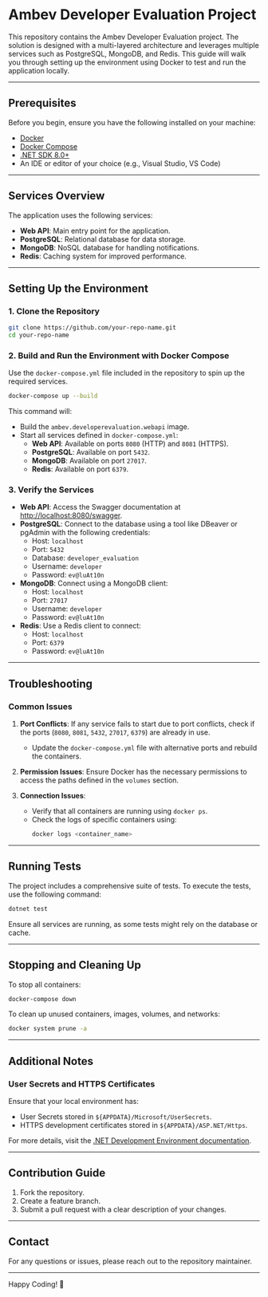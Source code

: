
# Ambev Developer Evaluation Project

This repository contains the Ambev Developer Evaluation project. The solution is designed with a multi-layered architecture and leverages multiple services such as PostgreSQL, MongoDB, and Redis. This guide will walk you through setting up the environment using Docker to test and run the application locally.

---

## Prerequisites

Before you begin, ensure you have the following installed on your machine:

- [Docker](https://www.docker.com/)
- [Docker Compose](https://docs.docker.com/compose/)
- [.NET SDK 8.0+](https://dotnet.microsoft.com/download)
- An IDE or editor of your choice (e.g., Visual Studio, VS Code)

---

## Services Overview

The application uses the following services:

- **Web API**: Main entry point for the application.
- **PostgreSQL**: Relational database for data storage.
- **MongoDB**: NoSQL database for handling notifications.
- **Redis**: Caching system for improved performance.

---

## Setting Up the Environment

### 1. Clone the Repository
```bash
git clone https://github.com/your-repo-name.git
cd your-repo-name
```

### 2. Build and Run the Environment with Docker Compose

Use the `docker-compose.yml` file included in the repository to spin up the required services.

```bash
docker-compose up --build
```

This command will:
- Build the `ambev.developerevaluation.webapi` image.
- Start all services defined in `docker-compose.yml`:
  - **Web API**: Available on ports `8080` (HTTP) and `8081` (HTTPS).
  - **PostgreSQL**: Available on port `5432`.
  - **MongoDB**: Available on port `27017`.
  - **Redis**: Available on port `6379`.

### 3. Verify the Services
- **Web API**: Access the Swagger documentation at [http://localhost:8080/swagger](http://localhost:8080/swagger).
- **PostgreSQL**: Connect to the database using a tool like DBeaver or pgAdmin with the following credentials:
  - Host: `localhost`
  - Port: `5432`
  - Database: `developer_evaluation`
  - Username: `developer`
  - Password: `ev@luAt10n`
- **MongoDB**: Connect using a MongoDB client:
  - Host: `localhost`
  - Port: `27017`
  - Username: `developer`
  - Password: `ev@luAt10n`
- **Redis**: Use a Redis client to connect:
  - Host: `localhost`
  - Port: `6379`
  - Password: `ev@luAt10n`

---

## Troubleshooting

### Common Issues
1. **Port Conflicts**: If any service fails to start due to port conflicts, check if the ports (`8080`, `8081`, `5432`, `27017`, `6379`) are already in use.
   - Update the `docker-compose.yml` file with alternative ports and rebuild the containers.

2. **Permission Issues**: Ensure Docker has the necessary permissions to access the paths defined in the `volumes` section.

3. **Connection Issues**:
   - Verify that all containers are running using `docker ps`.
   - Check the logs of specific containers using:
     ```bash
     docker logs <container_name>
     ```

---

## Running Tests

The project includes a comprehensive suite of tests. To execute the tests, use the following command:

```bash
dotnet test
```

Ensure all services are running, as some tests might rely on the database or cache.

---

## Stopping and Cleaning Up

To stop all containers:

```bash
docker-compose down
```

To clean up unused containers, images, volumes, and networks:

```bash
docker system prune -a
```

---

## Additional Notes

### User Secrets and HTTPS Certificates
Ensure that your local environment has:
- User Secrets stored in `${APPDATA}/Microsoft/UserSecrets`.
- HTTPS development certificates stored in `${APPDATA}/ASP.NET/Https`.

For more details, visit the [.NET Development Environment documentation](https://learn.microsoft.com/en-us/aspnet/core/security/?view=aspnetcore-6.0).

---

## Contribution Guide

1. Fork the repository.
2. Create a feature branch.
3. Submit a pull request with a clear description of your changes.

---

## Contact

For any questions or issues, please reach out to the repository maintainer.

---

Happy Coding! 🚀
